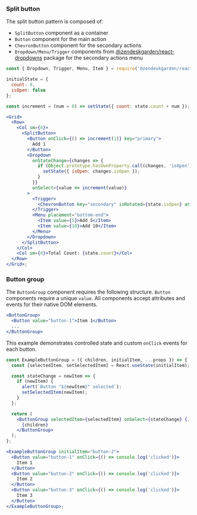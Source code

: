 ### Split button

The split button pattern is composed of:

- `SplitButton` component as a container
- `Button` component for the main action
- `ChevronButton` component for the secondary actions
- `Dropdown/Menu/Trigger` components from [@zendeskgarden/react-dropdowns](https://garden.zendesk.com/react-components/dropdowns/)
  package for the secondary actions menu

```jsx
const { Dropdown, Trigger, Menu, Item } = require('@zendeskgarden/react-dropdowns/src');

initialState = {
  count: 0,
  isOpen: false
};

const increment = (num = 0) => setState({ count: state.count + num });

<Grid>
  <Row>
    <Col sm={6}>
      <SplitButton>
        <Button onClick={() => increment(1)} key="primary">
          Add 1
        </Button>
        <Dropdown
          onStateChange={changes => {
            if (Object.prototype.hasOwnProperty.call(changes, 'isOpen')) {
              setState({ isOpen: changes.isOpen });
            }
          }}
          onSelect={value => increment(value)}
        >
          <Trigger>
            <ChevronButton key="secondary" isRotated={state.isOpen} aria-label="Other Options" />
          </Trigger>
          <Menu placement="bottom-end">
            <Item value={5}>Add 5</Item>
            <Item value={10}>Add 10</Item>
          </Menu>
        </Dropdown>
      </SplitButton>
    </Col>
    <Col sm={6}>Total Count: {state.count}</Col>
  </Row>
</Grid>;
```

### Button group

The `ButtonGroup` component requires the following structure. `Button`
components require a unique `value`. All components accept attributes and
events for their native DOM elements.

```jsx static
<ButtonGroup>
  <Button value="button-1">Item 1</Button>
  ...
</ButtonGroup>
```

This example demonstrates controlled state and custom `onClick` events for
each button.

```jsx
const ExampleButtonGroup = ({ children, initialItem, ...props }) => {
  const [selectedItem, setSelectedItem] = React.useState(initialItem);

  const stateChange = newItem => {
    if (newItem) {
      alert(`Button "${newItem}" selected`);
      setSelectedItem(newItem);
    }
  };

  return (
    <ButtonGroup selectedItem={selectedItem} onSelect={stateChange} {...props}>
      {children}
    </ButtonGroup>
  );
};

<ExampleButtonGroup initialItem="button-2">
  <Button value="button-1" onClick={() => console.log('clicked')}>
    Item 1
  </Button>
  <Button value="button-2" onClick={() => console.log('clicked')}>
    Item 2
  </Button>
  <Button value="button-3" onClick={() => console.log('clicked')}>
    Item 3
  </Button>
</ExampleButtonGroup>;
```
